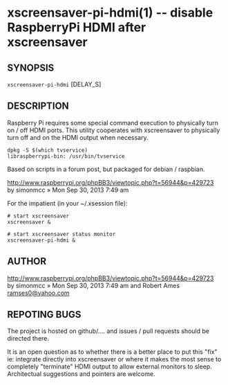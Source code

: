 xscreensaver-pi-hdmi(1) -- disable RaspberryPi HDMI after xscreensaver
======================================================================

SYNOPSIS
--------

`xscreensaver-pi-hdmi` [DELAY\_S]

DESCRIPTION
-----------

Raspberry Pi requires some special command execution to physically
turn on / off HDMI ports.  This utility cooperates with xscreensaver
to physically turn off and on the HDMI output when necessary.

`dpkg -S $(which tvservice)`  
`libraspberrypi-bin: /usr/bin/tvservice`  

Based on scripts in a forum post, but packaged for debian / raspbian.

  http://www.raspberrypi.org/phpBB3/viewtopic.php?t=56944&p=429723  
  by simonmcc » Mon Sep 30, 2013 7:49 am  

For the impatient (in your ~/.xsession file):

`# start xscreensaver`  
`xscreensaver &`  

`# start xscreensaver status monitor`  
`xscreensaver-pi-hdmi &`  

AUTHOR
------

http://www.raspberrypi.org/phpBB3/viewtopic.php?t=56944&p=429723  
by simonmcc » Mon Sep 30, 2013 7:49 am and Robert Ames <ramses0@yahoo.com>  

REPOTING BUGS
-------------

The project is hosted on github/.... and issues / pull requests
should be directed there.

It is an open question as to whether there is a better place to put
this "fix" ie: integrate directly into xscreensaver or where it makes
the most sense to completely "terminate" HDMI output to allow external
monitors to sleep.  Architectual suggestions and pointers are welcome.


